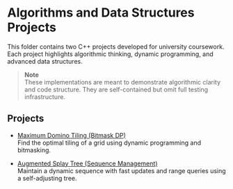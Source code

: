 # Algorithms and Data Structures Projects

This folder contains two C++ projects developed for university coursework. Each project highlights algorithmic thinking, dynamic programming, and advanced data structures.

> **Note**  
> These implementations are meant to demonstrate algorithmic clarity and code structure. They are self-contained but omit full testing infrastructure.

## Projects

- [Maximum Domino Tiling (Bitmask DP)](Domino_tiling/README.md)  
  Find the optimal tiling of a grid using dynamic programming and bitmasking.

- [Augmented Splay Tree (Sequence Management)](Augmented_splay_tree/README.md)  
  Maintain a dynamic sequence with fast updates and range queries using a self-adjusting tree.

